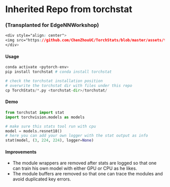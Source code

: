 # Inherited Repo from torchstat
### (Transplanted for EdgeNNWorkshop)

```css
<div style="align: center">
<img src="https://github.com/ChenZhouUC/TorchStats/blob/master/assets/torchstats.png" alt="torchstats" width="600" height="306"/>
</div>
```

#### Usage

```python
conda activate <pytorch-env>
pip install torchstat # conda install torchstat

# check the torchstat installation position
# overwrite the torchstat dir with files under this repo
cp TorchStats/*.py <torchstat-dir>/torchstat/ 
```

#### Demo

```python
from torchstat import stat
import torchvision.models as models

# make sure this stats tool run with cpu
model = models.resnet18()
# here you can add your own logger with the stat output as info
stat(model, (3, 224, 224), logger=None)
```

#### Improvements

+ The module wrappers are removed after stats are logged so that one can train his own model with either GPU or CPU as he likes.
+ The module buffers are removed so that one can trace the modules and avoid duplicated key errors.